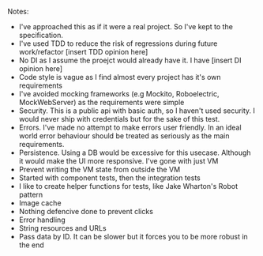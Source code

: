 Notes:
- I've approached this as if it were a real project. So I've kept to the specification.
- I've used TDD to reduce the risk of regressions during future work/refactor [insert TDD opinion here]
- No DI as I assume the proejct would already have it. I have [insert DI opinion here]
- Code style is vague as I find almost every project has it's own requirements
- I've avoided mocking frameworks (e.g Mockito, Roboelectric, MockWebServer) as the requirements were simple
- Security. This is a public api with basic auth, so I haven't used security. I would never ship with credentials but for the sake of this test.
- Errors. I've made no attempt to make errors user friendly. In an ideal world error behaviour should be treated as seriously as the main requirements.
- Persistence. Using a DB would be excessive for this usecase. Although it would make the UI more responsive. I've gone with just VM 
- Prevent writing the VM state from outside the VM
- Started with component tests, then the integration tests
- I like to create helper functions for tests, like Jake Wharton's Robot pattern
- Image cache
- Nothing defencive done to prevent clicks
- Error handling
- String resources and URLs
- Pass data by ID. It can be slower but it forces you to be more robust in the end
